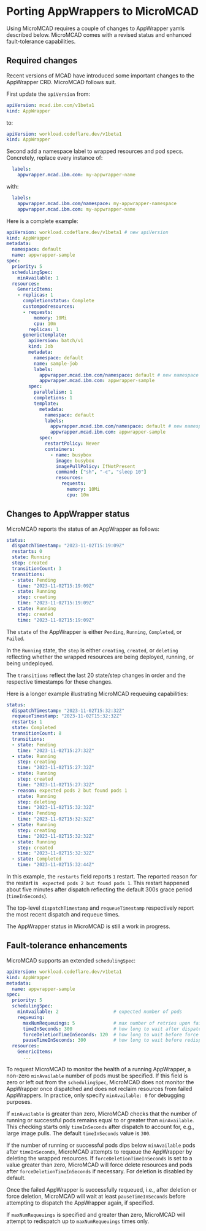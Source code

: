 # Porting AppWrappers to MicroMCAD

Using MicroMCAD requires a couple of changes to AppWrapper yamls described
below. MicroMCAD comes with a revised status and enhanced fault-tolerance capabilities.

## Required changes

Recent versions of MCAD have introduced some important changes to the AppWrapper
CRD. MicroMCAD follows suit.

First update the `apiVersion` from:
```yaml
apiVersion: mcad.ibm.com/v1beta1
kind: AppWrapper
```
to:
```yaml
apiVersion: workload.codeflare.dev/v1beta1
kind: AppWrapper
```
Second add a namespace label to wrapped resources and pod specs. Concretely,
replace every instance of:
```yaml
  labels:
    appwrapper.mcad.ibm.com: my-appwrapper-name
```
with:
```yaml
  labels:
    appwrapper.mcad.ibm.com/namespace: my-appwrapper-namespace
    appwrapper.mcad.ibm.com: my-appwrapper-name
```

Here is a complete example:
```yaml
apiVersion: workload.codeflare.dev/v1beta1 # new apiVersion
kind: AppWrapper
metadata:
  namespace: default
  name: appwrapper-sample
spec:
  priority: 5
  schedulingSpec:
    minAvailable: 1
  resources:
    GenericItems:
    - replicas: 1
      completionstatus: Complete
      custompodresources:
      - requests:
          memory: 10Mi
          cpu: 10m
        replicas: 1
      generictemplate:
        apiVersion: batch/v1
        kind: Job
        metadata:
          namespace: default
          name: sample-job
          labels:
            appwrapper.mcad.ibm.com/namespace: default # new namespace label
            appwrapper.mcad.ibm.com: appwrapper-sample
        spec:
          parallelism: 1
          completions: 1
          template:
            metadata:
              namespace: default
              labels:
                appwrapper.mcad.ibm.com/namespace: default # new namespace label
                appwrapper.mcad.ibm.com: appwrapper-sample
            spec:
              restartPolicy: Never
              containers:
                - name: busybox
                  image: busybox
                  imagePullPolicy: IfNotPresent
                  command: ["sh", "-c", "sleep 10"]
                  resources:
                    requests:
                      memory: 10Mi
                      cpu: 10m
```

## Changes to AppWrapper status

MicroMCAD reports the status of an AppWrapper as follows:
```yaml
status:
  dispatchTimestamp: "2023-11-02T15:19:09Z"
  restarts: 0
  state: Running
  step: created
  transitionCount: 3
  transitions:
  - state: Pending
    time: "2023-11-02T15:19:09Z"
  - state: Running
    step: creating
    time: "2023-11-02T15:19:09Z"
  - state: Running
    step: created
    time: "2023-11-02T15:19:09Z"
```

The `state` of the AppWrapper is either `Pending`, `Running`, `Completed`, or
`Failed`.

In the `Running` state, the `step` is either `creating`, `created`, or
`deleting` reflecting whether the wrapped resources are being deployed, running,
or being undeployed.

The `transitions` reflect the last 20 state/step changes in order and the
respective timestamps for these changes.

Here is a longer example illustrating MicroMCAD requeuing capabilities:
```yaml
status:
  dispatchTimestamp: "2023-11-02T15:32:32Z"
  requeueTimestamp: "2023-11-02T15:32:32Z"
  restarts: 1
  state: Completed
  transitionCount: 8
  transitions:
  - state: Pending
    time: "2023-11-02T15:27:32Z"
  - state: Running
    step: creating
    time: "2023-11-02T15:27:32Z"
  - state: Running
    step: created
    time: "2023-11-02T15:27:32Z"
  - reason: expected pods 2 but found pods 1
    state: Running
    step: deleting
    time: "2023-11-02T15:32:32Z"
  - state: Pending
    time: "2023-11-02T15:32:32Z"
  - state: Running
    step: creating
    time: "2023-11-02T15:32:32Z"
  - state: Running
    step: created
    time: "2023-11-02T15:32:32Z"
  - state: Completed
    time: "2023-11-02T15:32:44Z"
```
In this example, the `restarts` field reports `1` restart. The reported reason
for the restart is ` expected pods 2 but found pods 1`. This restart happened
about five minutes after dispatch reflecting the default 300s grace period
(`timeInSeconds`).

The top-level `dispatchTimestamp` and `requeueTimestamp` respectively report the
most recent dispatch and requeue times.

The AppWrapper status in MicroMCAD is still a work in progress.

## Fault-tolerance enhancements

MicroMCAD supports an extended `schedulingSpec`:

```yaml
apiVersion: workload.codeflare.dev/v1beta1
kind: AppWrapper
metadata:
  name: appwrapper-sample
spec:
  priority: 5
  schedulingSpec:
    minAvailable: 2                    # expected number of pods
    requeuing:
      maxNumRequeuings: 5              # max number of retries upon failure
      timeInSeconds: 300               # how long to wait after dispatch before checking pod counts
      forceDeletionTimeInSeconds: 120  # how long to wait before force deletion on requeuing or failure
      pauseTimeInSeconds: 300          # how long to wait before redispatching a requeued AppWrapper
  resources:
    GenericItems:
      ...
```

To request MicroMCAD to monitor the health of a running AppWrapper, a non-zero
`minAvailable` number of pods must be specified. If this field is zero or left
out from the `schedulingSpec`, MicroMCAD does not monitor the AppWrapper once
dispatched and does not reclaim resources from failed AppWrappers. In practice,
only specify `minAvailable: 0` for debugging purposes.

If `minAvailable` is greater than zero, MicroMCAD checks that the number of
running or successful pods remains equal to or greater than `minAvailable`. This
checking starts only `timeInSeconds` after dispatch to account for, e.g., large
image pulls. The default `timeInSeconds` value is `300`.

If the number of running or successful pods dips below `minAvailable` pods after
`timeInSeconds`, MicroMCAD attempts to requeue the AppWrapper by deleting the
wrapped resources. If `forceDeletionTimeInSeconds` is set to a value greater
than zero, MicroMCAD will force delete resources and pods after
`forceDeletionTimeInSeconds` if necessary. For deletion is disabled by default.

Once the failed AppWrapper is successfully requeued, i.e., after deletion or
force deletion, MicroMCAD will wait at least `pauseTimeInSeconds` before
attempting to dispatch the AppWrapper again, if specified.

If `maxNumRequeuings` is specified and greater than zero, MicroMCAD will attempt
to redispatch up to `maxNumRequeuings` times only.
